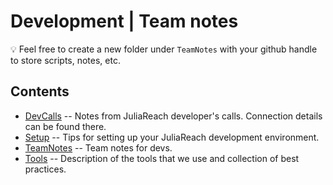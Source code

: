 # Development | Team notes


💡 Feel free to create a new folder under `TeamNotes` with your github handle to store scripts, notes, etc.

## Contents

- [DevCalls]([https://github.com/JuliaReach/dev/blob/master/DevCalls.md](https://hackmd.io/@1V0hznZySeyA-vx4V3RPWQ/juliareach-dev)) -- Notes from JuliaReach developer's calls. Connection details can be found there.
- [Setup](https://github.com/JuliaReach/dev/blob/master/Setup.md) -- Tips for setting up your JuliaReach development environment.
- [TeamNotes](https://github.com/JuliaReach/dev/blob/master/TeamNotes.md) -- Team notes for devs.
- [Tools](https://github.com/JuliaReach/dev/blob/master/Tools.md) -- Description of the tools that we use and collection of best practices.
